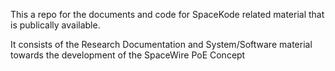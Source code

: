 This a repo for the documents and code for SpaceKode related material that is publically available.

It consists of the Research Documentation and System/Software material towards the development of the SpaceWire PoE Concept
